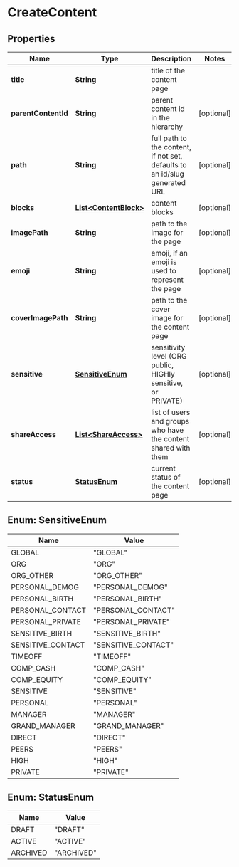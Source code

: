 

# CreateContent


## Properties

| Name | Type | Description | Notes |
|------------ | ------------- | ------------- | -------------|
|**title** | **String** | title of the content page |  |
|**parentContentId** | **String** | parent content id in the hierarchy |  [optional] |
|**path** | **String** | full path to the content, if not set, defaults to an id/slug generated URL |  [optional] |
|**blocks** | [**List&lt;ContentBlock&gt;**](ContentBlock.md) | content blocks |  [optional] |
|**imagePath** | **String** | path to the image for the page |  [optional] |
|**emoji** | **String** | emoji, if an emoji is used to represent the page |  [optional] |
|**coverImagePath** | **String** | path to the cover image for the content page |  [optional] |
|**sensitive** | [**SensitiveEnum**](#SensitiveEnum) | sensitivity level (ORG public, HIGHly sensitive, or PRIVATE) |  [optional] |
|**shareAccess** | [**List&lt;ShareAccess&gt;**](ShareAccess.md) | list of users and groups who have the content shared with them |  [optional] |
|**status** | [**StatusEnum**](#StatusEnum) | current status of the content page |  [optional] |



## Enum: SensitiveEnum

| Name | Value |
|---- | -----|
| GLOBAL | &quot;GLOBAL&quot; |
| ORG | &quot;ORG&quot; |
| ORG_OTHER | &quot;ORG_OTHER&quot; |
| PERSONAL_DEMOG | &quot;PERSONAL_DEMOG&quot; |
| PERSONAL_BIRTH | &quot;PERSONAL_BIRTH&quot; |
| PERSONAL_CONTACT | &quot;PERSONAL_CONTACT&quot; |
| PERSONAL_PRIVATE | &quot;PERSONAL_PRIVATE&quot; |
| SENSITIVE_BIRTH | &quot;SENSITIVE_BIRTH&quot; |
| SENSITIVE_CONTACT | &quot;SENSITIVE_CONTACT&quot; |
| TIMEOFF | &quot;TIMEOFF&quot; |
| COMP_CASH | &quot;COMP_CASH&quot; |
| COMP_EQUITY | &quot;COMP_EQUITY&quot; |
| SENSITIVE | &quot;SENSITIVE&quot; |
| PERSONAL | &quot;PERSONAL&quot; |
| MANAGER | &quot;MANAGER&quot; |
| GRAND_MANAGER | &quot;GRAND_MANAGER&quot; |
| DIRECT | &quot;DIRECT&quot; |
| PEERS | &quot;PEERS&quot; |
| HIGH | &quot;HIGH&quot; |
| PRIVATE | &quot;PRIVATE&quot; |



## Enum: StatusEnum

| Name | Value |
|---- | -----|
| DRAFT | &quot;DRAFT&quot; |
| ACTIVE | &quot;ACTIVE&quot; |
| ARCHIVED | &quot;ARCHIVED&quot; |



